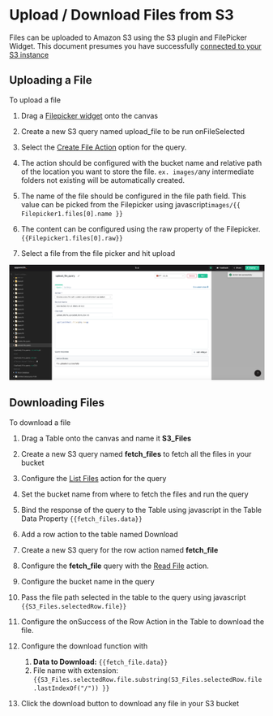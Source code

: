 # Upload / Download Files from S3

Files can be uploaded to Amazon S3 using the S3 plugin and FilePicker Widget. This document presumes you have successfully [connected to your S3 instance](../datasource-reference/querying-amazon-s3.md)

## Uploading a File

To upload a file

1. Drag a [Filepicker widget](../widget-reference/filepicker.md) onto the canvas
2. Create a new S3 query named upload\_file to be run onFileSelected



1. Select the [Create File Action](../datasource-reference/querying-amazon-s3.md#create-file) option for the query.
2. The action should be configured with the bucket name and relative path of the location you want to store the file. `ex. images/`any intermediate folders not existing will be automatically created.
3. The name of the file should be configured in the file path field. This value can be picked from the Filepicker using javascript`images/{{ Filepicker1.files[0].name }}`
4. The content can be configured using the raw property of the Filepicker. `{{Filepicker1.files[0].raw}}`
5. Select a file from the file picker and hit upload

![Click to expand](../.gitbook/assets/amazon_s3_upload_query_using_filepicker.png)

## Downloading Files

To download a file

1. Drag a Table onto the canvas and name it **S3\_Files**
2. Create a new S3 query named **fetch\_files** to fetch all the files in your bucket
3. Configure the [List Files](../datasource-reference/querying-amazon-s3.md#list-files-in-bucket) action for the query
4. Set the bucket name from where to fetch the files and run the query
5. Bind the response of the query to the Table using javascript in the Table Data Property `{{fetch_files.data}}`



1. Add a row action to the table named Download
2. Create a new S3 query for the row action named **fetch\_file**
3. Configure the **fetch\_file** query with the [Read File](../datasource-reference/querying-amazon-s3.md#read-file) action.
4. Configure the bucket name in the query
5. Pass the file path selected in the table to the query using javascript `{{S3_Files.selectedRow.file}}`
6. Configure the onSuccess of the Row Action in the Table to download the file.
7. Configure the download function with
   1. **Data to Download:** `{{fetch_file.data}}`
   2. File name with extension:`{{S3_Files.selectedRow.file.substring(S3_Files.selectedRow.file.lastIndexOf("/")) }}`
8. Click the download button to download any file in your S3 bucket

## 


